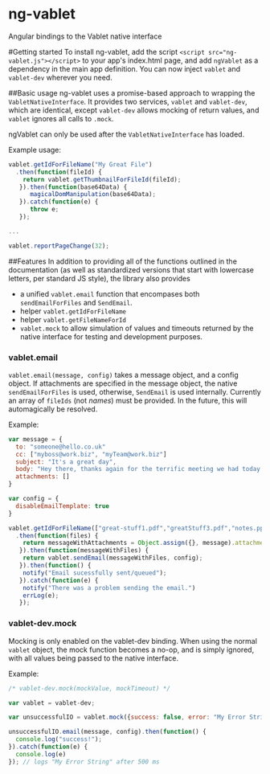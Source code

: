 # ng-vablet
Angular bindings to the Vablet native interface

#Getting started
To install ng-vablet, add the script `<script src="ng-vablet.js"></script>` to your app's index.html page, and add `ngVablet` as a dependency in the main app definition. You can now inject `vablet` and `vablet-dev` wherever you need.

##Basic usage
ng-vablet uses a promise-based approach to wrapping the `VabletNativeInterface`. It provides two services, `vablet` and `vablet-dev`, which are identical, except `vablet-dev` allows mocking of return values, and `vablet` ignores all calls to `.mock`.

ngVablet can only be used after the `VabletNativeInterface` has loaded.

Example usage:

```javascript
vablet.getIdForFileName("My Great File")
  .then(function(fileId) {
    return vablet.getThumbnailForFileId(fileId);
   }).then(function(base64Data) {
      magicalDomManipulation(base64Data);
   }).catch(function(e) {
      throw e;
   });

...

vablet.reportPageChange(32);

```

##Features
In addition to providing all of the functions outlined in the documentation (as well as standardized versions that start with lowercase letters, per standard JS style), the library also provides 

* a unified `vablet.email` function that encompases both `sendEmailForFiles` and `SendEmail`.
* helper `vablet.getIdForFileName`
* helper `vablet.getFileNameForId`
* `vablet.mock` to allow simulation of values and timeouts returned by the native interface for testing and development purposes.

### vablet.email
`vablet.email(message, config)` takes a message object, and a config object. If attachments are specified in the message object, the native `sendEmailForFiles` is used, otherwise, `SendEmail` is used internally. Currently an array of `fileIds` (not *names*) must be provided. In the future, this will automagically be resolved.

Example:

```javascript
var message = {
  to: "someone@hello.co.uk"
  cc: ["myboss@work.biz", "myTeam@work.biz"]
  subject: "It's a great day",
  body: "Hey there, thanks again for the terrific meeting we had today. Please refs, attached."
  attachments: []
}

var config = {
  disableEmailTemplate: true
}

vablet.getIdForFileName(["great-stuff1.pdf","greatStuff3.pdf","notes.ppt"])
  .then(function(files) {
    return messageWithAttachments = Object.assign({}, message).attachments = files;
   }).then(function(messageWithFiles) {
    return vablet.sendEmail(messageWithFiles, config);
   }).then(function() {
    notify("Email sucessfully sent/queued");
   }).catch(function(e) {
    notify("There was a problem sending the email.")
    errLog(e);
   });
```

### vablet-dev.mock
Mocking is only enabled on the vablet-dev binding. When using the normal `vablet` object, the mock function becomes a no-op, and is simply ignored, with all values being passed to the native interface.

Example:

```javascript
/* vablet-dev.mock(mockValue, mockTimeout) */

var vablet = vablet-dev;

var unsuccessfulIO = vablet.mock({success: false, error: "My Error String"}, 500);

unsuccessfulIO.email(message, config).then(function() {
  console.log("success!");
}).catch(function(e) {
  console.log(e)
}); // logs "My Error String" after 500 ms
